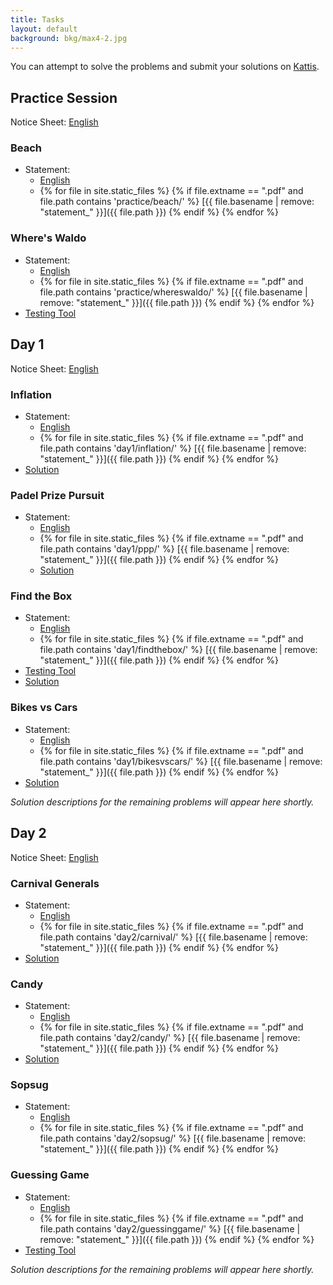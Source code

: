 ```yaml
---
title: Tasks
layout: default
background: bkg/max4-2.jpg
---
```


You can attempt to solve the problems and submit your solutions on [Kattis](https://open.kattis.com/problem-sources/European%20Girls%27%20Olympiad%20in%20Informatics%202023).

## Practice Session

Notice Sheet: [English](/assets/tasks/day1/notice.pdf)
<style>
.langlink:not(:last-child)::after {
  content: ",";
}
</style>

### Beach
  * Statement:
      * [English](/assets/tasks/practice/beach-ISC.pdf)
      * {% for file in site.static_files %} {% if file.extname == ".pdf" and file.path contains 'practice/beach/' %} <span class="langlink">[{{ file.basename | remove: "statement_" }}]({{ file.path }})</span> {% endif %} {% endfor %}

### Where's Waldo
  * Statement:
      * [English](/assets/tasks/practice/whereswaldo-ISC.pdf)
      * {% for file in site.static_files %} {% if file.extname == ".pdf" and file.path contains 'practice/whereswaldo/' %} <span class="langlink">[{{ file.basename | remove: "statement_" }}]({{ file.path }})</span> {% endif %} {% endfor %}
  * [Testing Tool](/assets/tasks/practice/whereswaldo/testing_tool.py)

## Day 1

Notice Sheet: [English](/assets/tasks/day1/notice.pdf)

### Inflation
  * Statement:
      * [English](/assets/tasks/day1/inflation.pdf)
      * {% for file in site.static_files %} {% if file.extname == ".pdf" and file.path contains 'day1/inflation/' %} <span class="langlink">[{{ file.basename | remove: "statement_" }}]({{ file.path }})</span> {% endif %} {% endfor %}
  * [Solution](/assets/solutions/day1/inflation.pdf)

### Padel Prize Pursuit
  * Statement:
      * [English](/assets/tasks/day1/ppp.pdf)
      * {% for file in site.static_files %} {% if file.extname == ".pdf" and file.path contains 'day1/ppp/' %} <span class="langlink">[{{ file.basename | remove: "statement_" }}]({{ file.path }})</span> {% endif %} {% endfor %}
      * [Solution](/assets/solutions/day1/ppp.pdf)

### Find the Box
  * Statement:
      * [English](/assets/tasks/day1/findthebox.pdf)
      * {% for file in site.static_files %} {% if file.extname == ".pdf" and file.path contains 'day1/findthebox/' %} <span class="langlink">[{{ file.basename | remove: "statement_" }}]({{ file.path }})</span> {% endif %} {% endfor %}
  * [Testing Tool](/assets/tasks/day1/findthebox/testing_tool.py)
  * [Solution](/assets/solutions/day1/findthebox.pdf)

### Bikes vs Cars
  * Statement:
      * [English](/assets/tasks/day1/bikesvscars.pdf)
      * {% for file in site.static_files %} {% if file.extname == ".pdf" and file.path contains 'day1/bikesvscars/' %} <span class="langlink">[{{ file.basename | remove: "statement_" }}]({{ file.path }})</span> {% endif %} {% endfor %}
  * [Solution](/assets/solutions/day1/bikesvscars.pdf)

*Solution descriptions for the remaining problems will appear here shortly.*

## Day 2

Notice Sheet: [English](/assets/tasks/day1/notice.pdf)

### Carnival Generals
  * Statement:
      * [English](/assets/tasks/day2/carnival.pdf)
      * {% for file in site.static_files %} {% if file.extname == ".pdf" and file.path contains 'day2/carnival/' %} <span class="langlink">[{{ file.basename | remove: "statement_" }}]({{ file.path }})</span> {% endif %} {% endfor %}
  * [Solution](/assets/solutions/day2/carnivalgeneral.pdf)

### Candy
  * Statement:
      * [English](/assets/tasks/day2/candy.pdf)
      * {% for file in site.static_files %} {% if file.extname == ".pdf" and file.path contains 'day2/candy/' %} <span class="langlink">[{{ file.basename | remove: "statement_" }}]({{ file.path }})</span> {% endif %} {% endfor %}
  * [Solution](/assets/solutions/day2/candy.pdf)

### Sopsug
  * Statement:
      * [English](/assets/tasks/day2/sopsug.pdf)
      * {% for file in site.static_files %} {% if file.extname == ".pdf" and file.path contains 'day2/sopsug/' %} <span class="langlink">[{{ file.basename | remove: "statement_" }}]({{ file.path }})</span> {% endif %} {% endfor %}

### Guessing Game
  * Statement:
      * [English](/assets/tasks/day2/guessinggame.pdf)
      * {% for file in site.static_files %} {% if file.extname == ".pdf" and file.path contains 'day2/guessinggame/' %} <span class="langlink">[{{ file.basename | remove: "statement_" }}]({{ file.path }})</span> {% endif %} {% endfor %}
  * [Testing Tool](/assets/tasks/day2/guessinggame/testing_tool.py)

*Solution descriptions for the remaining problems will appear here shortly.*



